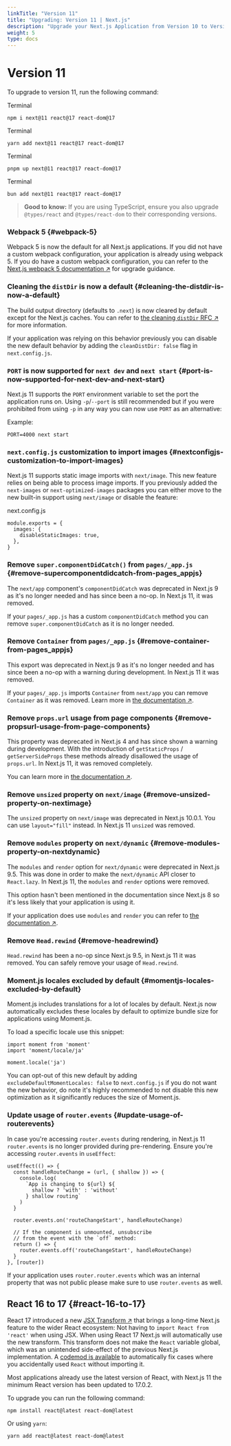 ```yaml
---
linkTitle: "Version 11"
title: "Upgrading: Version 11 | Next.js"
description: "Upgrade your Next.js Application from Version 10 to Version 11."
weight: 5
type: docs
---
```


# Version 11

To upgrade to version 11, run the following command:


Terminal
```
npm i next@11 react@17 react-dom@17
```


Terminal
```
yarn add next@11 react@17 react-dom@17
```


Terminal
```
pnpm up next@11 react@17 react-dom@17
```


Terminal
```
bun add next@11 react@17 react-dom@17
```

> **Good to know:** If you are using TypeScript, ensure you also upgrade `@types/react` and `@types/react-dom` to their corresponding versions.
> 

### Webpack 5 {#webpack-5}

Webpack 5 is now the default for all Next.js applications. If you did not have a custom webpack configuration, your application is already using webpack 5. If you do have a custom webpack configuration, you can refer to the [Next.js webpack 5 documentation ↗](https://nextjs.org/docs/messages/webpack5) for upgrade guidance.

### Cleaning the `distDir` is now a default {#cleaning-the-distdir-is-now-a-default}

The build output directory (defaults to `.next`) is now cleared by default except for the Next.js caches. You can refer to [the cleaning `distDir` RFC ↗](https://github.com/vercel/next.js/discussions/6009) for more information.

If your application was relying on this behavior previously you can disable the new default behavior by adding the `cleanDistDir: false` flag in `next.config.js`.

### `PORT` is now supported for `next dev` and `next start` {#port-is-now-supported-for-next-dev-and-next-start}

Next.js 11 supports the `PORT` environment variable to set the port the application runs on. Using `-p`/`--port` is still recommended but if you were prohibited from using `-p` in any way you can now use `PORT` as an alternative:

Example:

```
PORT=4000 next start
```

### `next.config.js` customization to import images {#nextconfigjs-customization-to-import-images}

Next.js 11 supports static image imports with `next/image`. This new feature relies on being able to process image imports. If you previously added the `next-images` or `next-optimized-images` packages you can either move to the new built-in support using `next/image` or disable the feature:


next.config.js
```
module.exports = {
  images: {
    disableStaticImages: true,
  },
}
```

### Remove `super.componentDidCatch()` from `pages/_app.js` {#remove-supercomponentdidcatch-from-pages_appjs}

The `next/app` component's `componentDidCatch` was deprecated in Next.js 9 as it's no longer needed and has since been a no-op. In Next.js 11, it was removed.

If your `pages/_app.js` has a custom `componentDidCatch` method you can remove `super.componentDidCatch` as it is no longer needed.

### Remove `Container` from `pages/_app.js` {#remove-container-from-pages_appjs}

This export was deprecated in Next.js 9 as it's no longer needed and has since been a no-op with a warning during development. In Next.js 11 it was removed.

If your `pages/_app.js` imports `Container` from `next/app` you can remove `Container` as it was removed. Learn more in [the documentation ↗](https://nextjs.org/docs/messages/app-container-deprecated).

### Remove `props.url` usage from page components {#remove-propsurl-usage-from-page-components}

This property was deprecated in Next.js 4 and has since shown a warning during development. With the introduction of `getStaticProps` / `getServerSideProps` these methods already disallowed the usage of `props.url`. In Next.js 11, it was removed completely.

You can learn more in [the documentation ↗](https://nextjs.org/docs/messages/url-deprecated).

### Remove `unsized` property on `next/image` {#remove-unsized-property-on-nextimage}

The `unsized` property on `next/image` was deprecated in Next.js 10.0.1. You can use `layout="fill"` instead. In Next.js 11 `unsized` was removed.

### Remove `modules` property on `next/dynamic` {#remove-modules-property-on-nextdynamic}

The `modules` and `render` option for `next/dynamic` were deprecated in Next.js 9.5. This was done in order to make the `next/dynamic` API closer to `React.lazy`. In Next.js 11, the `modules` and `render` options were removed.

This option hasn't been mentioned in the documentation since Next.js 8 so it's less likely that your application is using it.

If your application does use `modules` and `render` you can refer to [the documentation ↗](https://nextjs.org/docs/messages/next-dynamic-modules).

### Remove `Head.rewind` {#remove-headrewind}

`Head.rewind` has been a no-op since Next.js 9.5, in Next.js 11 it was removed. You can safely remove your usage of `Head.rewind`.

### Moment.js locales excluded by default {#momentjs-locales-excluded-by-default}

Moment.js includes translations for a lot of locales by default. Next.js now automatically excludes these locales by default to optimize bundle size for applications using Moment.js.

To load a specific locale use this snippet:

```
import moment from 'moment'
import 'moment/locale/ja'
 
moment.locale('ja')
```

You can opt-out of this new default by adding `excludeDefaultMomentLocales: false` to `next.config.js` if you do not want the new behavior, do note it's highly recommended to not disable this new optimization as it significantly reduces the size of Moment.js.

### Update usage of `router.events` {#update-usage-of-routerevents}

In case you're accessing `router.events` during rendering, in Next.js 11 `router.events` is no longer provided during pre-rendering. Ensure you're accessing `router.events` in `useEffect`:

```
useEffect(() => {
  const handleRouteChange = (url, { shallow }) => {
    console.log(
      `App is changing to ${url} ${
        shallow ? 'with' : 'without'
      } shallow routing`
    )
  }
 
  router.events.on('routeChangeStart', handleRouteChange)
 
  // If the component is unmounted, unsubscribe
  // from the event with the `off` method:
  return () => {
    router.events.off('routeChangeStart', handleRouteChange)
  }
}, [router])
```

If your application uses `router.router.events` which was an internal property that was not public please make sure to use `router.events` as well.

## React 16 to 17 {#react-16-to-17}

React 17 introduced a new [JSX Transform ↗](https://reactjs.org/blog/2020/09/22/introducing-the-new-jsx-transform.html) that brings a long-time Next.js feature to the wider React ecosystem: Not having to `import React from 'react'` when using JSX. When using React 17 Next.js will automatically use the new transform. This transform does not make the `React` variable global, which was an unintended side-effect of the previous Next.js implementation. A [codemod is available](/nextjs/13.5/using-pages-router/building-your-application/upgrading/codemods#add-missing-react-import) to automatically fix cases where you accidentally used `React` without importing it.

Most applications already use the latest version of React, with Next.js 11 the minimum React version has been updated to 17.0.2.

To upgrade you can run the following command:

```
npm install react@latest react-dom@latest
```

Or using `yarn`:

```
yarn add react@latest react-dom@latest
```
